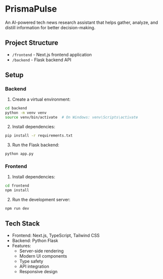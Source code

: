 # PrismaPulse

An AI-powered tech news research assistant that helps gather, analyze, and distill information for better decision-making.

## Project Structure
- `/frontend` - Next.js frontend application
- `/backend` - Flask backend API

## Setup

### Backend
1. Create a virtual environment:
```bash
cd backend
python -m venv venv
source venv/bin/activate  # On Windows: venv\Scripts\activate
```

2. Install dependencies:
```bash
pip install -r requirements.txt
```

3. Run the Flask backend:
```bash
python app.py
```

### Frontend
1. Install dependencies:
```bash
cd frontend
npm install
```

2. Run the development server:
```bash
npm run dev
```

## Tech Stack
- Frontend: Next.js, TypeScript, Tailwind CSS
- Backend: Python Flask
- Features:
  - Server-side rendering
  - Modern UI components
  - Type safety
  - API integration
  - Responsive design
